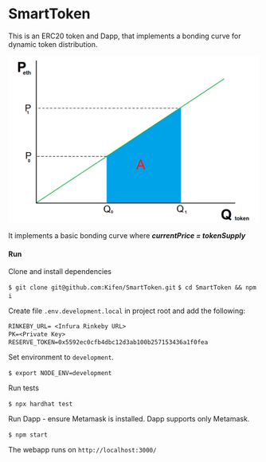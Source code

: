 # SmartToken

This is an ERC20 token and Dapp, that implements a bonding curve for dynamic token distribution.

![bd](https://github.com/Kifen/SmartToken/blob/master/public/bonding_curve.png)

It implements a basic bonding curve where **_currentPrice = tokenSupply_**


#### Run

Clone and install dependencies

`$ git clone git@github.com:Kifen/SmartToken.git`
`$ cd SmartToken && npm i`

Create file `.env.development.local` in project root and add the following:

```
RINKEBY_URL= <Infura Rinkeby URL>
PK=<Private Key>
RESERVE_TOKEN=0x5592ec0cfb4dbc12d3ab100b257153436a1f0fea
```
Set environment to `development`.

`$ export NODE_ENV=development`

Run tests

`$ npx hardhat test`

Run Dapp - ensure Metamask is installed. Dapp supports only Metamask.

`$ npm start`

The webapp runs on `http://localhost:3000/`
